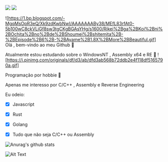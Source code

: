 ![](https://www.gentoo.org/assets/img/badges/gentoo-badge2.png) ![](https://img.shields.io/badge/-c++-blue?logo=c%2B%2B&style=flat)



![https://1.bp.blogspot.com/-MgqMsOpR3eQ/Xk9zdKwbNwI/AAAAAAABy38/MEfL83rfAt0-5b100wC8ckVLjGf8sw3tgCKgBGAsYHg/s1600/Rikei%2Bga%2BKoi%2Bni%2BOchita%2Bno%2Bde%2BShoumei%2Bshitemita%2B-%2BEpisode%2B6%2B-%2BAyame%2B1.8X%2BMore%2BBeautiful.gif] Olá , bem-vindo ao meu Github 👋

Atualmente estou estudando sobre o WindowsNT , Assembly x64 e RE 🙇 ![https://i.pinimg.com/originals/df/d3/ab/dfd3ab568b72ddb2e4f118df5165790a.gif]

Programação por hobbie 🙏

Apenas me interesso por C/C++ , Assembly e Reverse Engineering 

Eu odeio:

- [x] Javascript
- [x] Rust
- [x] Golang
- [x] Tudo que não seja C/C++ ou Assembly


![Anurag's github stats](https://github-readme-stats.vercel.app/api?username=KB1te&show_icons=true&theme=dracula)

![Alt Text](https://pa1.narvii.com/7455/fa4eec4452ed146d1f920206e65f5875e4afd1afr1-540-229_hq.gif) 

